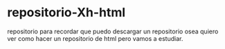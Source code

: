 # repositorio-Xh-html
repositorio para recordar que puedo descargar un repositorio
osea quiero ver como hacer un repositorio de html pero vamos a estudiar.

